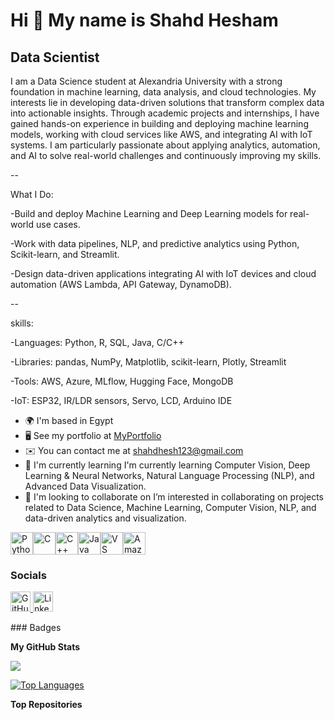 Hi 👋 My name is Shahd Hesham
=============================

Data Scientist
--------------

I am a Data Science student at Alexandria University with a strong foundation in machine learning, data analysis, and cloud technologies. My interests lie in developing data-driven solutions that transform complex data into actionable insights. Through academic projects and internships, I have gained hands-on experience in building and deploying machine learning models, working with cloud services like AWS, and integrating AI with IoT systems. I am particularly passionate about applying analytics, automation, and AI to solve real-world challenges and continuously improving my skills.

\--

What I Do:

\-Build and deploy Machine Learning and Deep Learning models for real-world use cases.

\-Work with data pipelines, NLP, and predictive analytics using Python, Scikit-learn, and Streamlit.

\-Design data-driven applications integrating AI with IoT devices and cloud automation (AWS Lambda, API Gateway, DynamoDB).

\--

skills:

\-Languages: Python, R, SQL, Java, C/C++

\-Libraries: pandas, NumPy, Matplotlib, scikit-learn, Plotly, Streamlit

\-Tools: AWS, Azure, MLflow, Hugging Face, MongoDB

\-IoT: ESP32, IR/LDR sensors, Servo, LCD, Arduino IDE

* 🌍  I'm based in Egypt
* 🖥️  See my portfolio at [MyPortfolio](http://welcoming-shahdheshamportfolio-stream.lovable.app/)
* ✉️  You can contact me at [shahdhesh123@gmail.com](mailto:shahdhesh123@gmail.com)
* 🧠  I'm currently learning I'm currently learning Computer Vision, Deep Learning & Neural Networks, Natural Language Processing (NLP), and Advanced Data Visualization.
* 👥  I'm looking to collaborate on I’m interested in collaborating on projects related to Data Science, Machine Learning, Computer Vision, NLP, and data-driven analytics and visualization.

<p align="left">
<a href="https://www.python.org/" target="_blank" rel="noreferrer"><img src="https://raw.githubusercontent.com/danielcranney/readme-generator/main/public/icons/skills/python-colored.svg" alt="Python" title="Python" width="36" height="36" /></a><a href="https://docs.microsoft.com/en-us/cpp/?view=msvc-170" target="_blank" rel="noreferrer"><img src="https://raw.githubusercontent.com/danielcranney/readme-generator/main/public/icons/skills/c-colored.svg" alt="C" title="C" width="36" height="36" /></a><a href="https://docs.microsoft.com/en-us/cpp/?view=msvc-170" target="_blank" rel="noreferrer"><img src="https://raw.githubusercontent.com/danielcranney/readme-generator/main/public/icons/skills/cplusplus-colored.svg" alt="C++" title="C++" width="36" height="36" /></a><a href="https://www.oracle.com/java/" target="_blank" rel="noreferrer"><img src="https://raw.githubusercontent.com/danielcranney/readme-generator/main/public/icons/skills/java-colored.svg" alt="Java" title="Java" width="36" height="36" /></a><a href="https://code.visualstudio.com/" target="_blank" rel="noreferrer"><img src="https://raw.githubusercontent.com/danielcranney/readme-generator/main/public/icons/skills/visualstudiocode-colored.svg" alt="VS Code" title="VS Code" width="36" height="36" /></a><a href="https://aws.amazon.com" target="_blank" rel="noreferrer"><img src="https://raw.githubusercontent.com/danielcranney/readme-generator/main/public/icons/skills/aws-colored-dark.svg" alt="Amazon Web Services" title="Amazon Web Services" width="36" height="36" /></a>
</p>

### Socials

<p align="left"> <a href="https://www.github.com/ShahdHesham12" target="_blank" rel="noreferrer"> <picture> <source media="(prefers-color-scheme: dark)" srcset="https://raw.githubusercontent.com/danielcranney/readme-generator/main/public/icons/socials/github-dark.svg" /> <source media="(prefers-color-scheme: light)" srcset="https://raw.githubusercontent.com/danielcranney/readme-generator/main/public/icons/socials/github.svg" /> <img src="https://raw.githubusercontent.com/danielcranney/readme-generator/main/public/icons/socials/github.svg" width="32" height="32" alt="GitHub" title="GitHub" /> </picture> </a> <a href="https://www.linkedin.com/in/shahd-hesham-a26b872b1/" target="_blank" rel="noreferrer"> <picture> <source media="(prefers-color-scheme: dark)" srcset="https://raw.githubusercontent.com/danielcranney/readme-generator/main/public/icons/socials/linkedin-dark.svg" /> <source media="(prefers-color-scheme: light)" srcset="https://raw.githubusercontent.com/danielcranney/readme-generator/main/public/icons/socials/linkedin.svg" /> <img src="https://raw.githubusercontent.com/danielcranney/readme-generator/main/public/icons/socials/linkedin.svg" width="32" height="32" alt="LinkedIn" title="LinkedIn" /> </picture> </a></p>
### Badges

<b>My GitHub Stats</b>

<a href="http://www.github.com/ShahdHesham12"><img src="https://github-readme-streak-stats.herokuapp.com/?user=ShahdHesham12&stroke=ffffff&background=1c1917&ring=0891b2&fire=0891b2&currStreakNum=ffffff&currStreakLabel=0891b2&sideNums=ffffff&sideLabels=ffffff&dates=ffffff&hide_border=true" /></a>

<a href="https://github.com/ShahdHesham12" align="left"><img src="https://github-readme-stats.vercel.app/api/top-langs/?username=ShahdHesham12&langs_count=10&title_color=0891b2&text_color=ffffff&icon_color=0891b2&bg_color=1c1917&hide_border=true&locale=en&custom_title=Top%20%Languages" alt="Top Languages" /></a>

<b>Top Repositories</b>

<div width="100%" align="center"></div><br /><br /><br /><br /><br /><br /><br />

